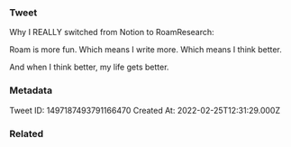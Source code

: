 ### Tweet
Why I REALLY switched from Notion to RoamResearch:

Roam is more fun.
Which means I write more.
Which means I think better.

And when I think better, my life gets better.

### Metadata
Tweet ID: 1497187493791166470
Created At: 2022-02-25T12:31:29.000Z

### Related

